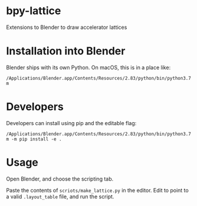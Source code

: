# bpy-lattice
Extensions to Blender to draw accelerator lattices


# Installation into Blender

Blender ships with its own Python. On macOS, this is in a place like:

`/Applications/Blender.app/Contents/Resources/2.83/python/bin/python3.7m`

# Developers

Developers can install using pip and the editable flag:

`/Applications/Blender.app/Contents/Resources/2.83/python/bin/python3.7m -m pip install -e .`



# Usage

Open Blender, and choose the scripting tab. 

Paste the contents of `scriots/make_lattice.py` in the editor. Edit to point to a valid `.layout_table` file, and run the script.
